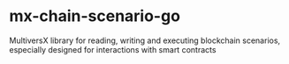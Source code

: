 # mx-chain-scenario-go
MultiversX library for reading, writing and executing blockchain scenarios, especially designed for interactions with smart contracts
